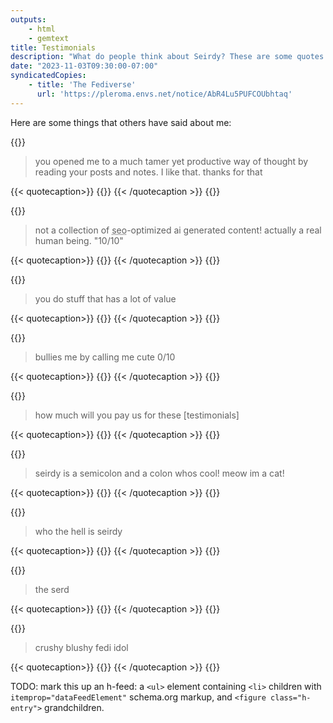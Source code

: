 ```yaml
---
outputs:
    - html
    - gemtext
title: Testimonials
description: "What do people think about Seirdy? These are some quotes about me."
date: "2023-11-03T09:30:00-07:00"
syndicatedCopies:
    - title: 'The Fediverse'
      url: 'https://pleroma.envs.net/notice/AbR4Lu5PUFCOUbhtaq'
---
```

Here are some things that others have said about me:

{{<quotation>}}

<blockquote itemprop="text">

you opened me to a much tamer yet productive way of thought by reading your posts and notes. I like that. thanks for that

</blockquote>
{{< quotecaption>}}
{{<indieweb-person name="yosh" url="https://unix.dog/~yosh/info.html" itemprop="author">}}
{{< /quotecaption >}}
{{</quotation>}}

{{<quotation>}}

<blockquote itemprop="text">

not a collection of <abbr title="search-engine optimization">seo</abbr>-optimized ai generated content! actually a real human being. "10/10"

</blockquote>
{{< quotecaption>}}
{{<indieweb-person name="taco" url="https://mestizo.monster/" itemprop="author">}}
{{< /quotecaption >}}
{{</quotation>}}

{{<quotation>}}

<blockquote itemprop="text">

you do stuff that has a lot of value

</blockquote>
{{< quotecaption>}}
{{<indieweb-person name="Athena Lilith Martin" url="https://www.alm.website/me" itemprop="author">}}
{{< /quotecaption >}}
{{</quotation>}}

{{<quotation>}}

<blockquote itemprop="text">

bullies me by calling me cute 0/10

</blockquote>
{{< quotecaption>}}
{{<indieweb-person name="winter" url="https://winter.oops.wtf/" itemprop="author">}}
{{< /quotecaption >}}
{{</quotation>}}

{{<quotation>}}

<blockquote itemprop="text">

how much will you pay us for these \[testimonials\]

</blockquote>
{{< quotecaption>}}
{{<indieweb-person first-name="theo" last-name="court" url="https://theocourt.com/" itemprop="author">}}
{{< /quotecaption >}}
{{</quotation>}}

{{<quotation>}}

<blockquote itemprop="text">

seirdy is a semicolon and a colon whos cool! meow im a cat!

</blockquote>
{{< quotecaption>}}
{{<indieweb-person name="Fries" url="https://fries.gay/" itemprop="author">}}
{{< /quotecaption >}}
{{</quotation>}}

{{<quotation>}}

<blockquote itemprop="text">

who the hell is seirdy

</blockquote>
{{< quotecaption>}}
{{<indieweb-person name="MeowcaTheoRange" url="https://abtmtr.link/" itemprop="author">}}
{{< /quotecaption >}}
{{</quotation>}}

{{<quotation>}}

<blockquote itemprop="text">

the serd

</blockquote>
{{< quotecaption>}}
{{<indieweb-person name="Avery" url="https://shitpostalotl.codeberg.page/" itemprop="author">}}
{{< /quotecaption >}}
{{</quotation>}}

{{<quotation>}}

<blockquote itemprop="text">

crushy blushy fedi idol

</blockquote>
{{< quotecaption>}}
{{<indieweb-person name="tastytea" url="https://tastytea.de/" itemprop="author">}}
{{< /quotecaption >}}
{{</quotation>}}

TODO: mark this up an h-feed: a `<ul>` element containing `<li>` children with `itemprop="dataFeedElement"` schema.org markup, and `<figure class="h-entry">` grandchildren.

